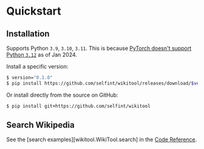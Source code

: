 # Quickstart

## Installation

Supports Python `3.9`, `3.10`, `3.11`. This is because [PyTorch doesn't support Python `3.12`](https://download.pytorch.org/whl/torch/) as of Jan 2024.

Install a specific version:

```sh
$ version="0.1.0"
$ pip install https://github.com/selfint/wikitool/releases/download/$version/wikitool-$version-py3-none-any.whl
```

Or install directly from the source on GitHub:

```sh
$ pip install git+https://github.com/selfint/wikitool
```

## Search Wikipedia

See the [search examples][wikitool.WikiTool.search] in the [Code Reference](reference).
